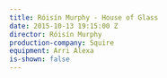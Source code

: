 ```yaml
---
title: Róisín Murphy - House of Glass
date: 2015-10-13 19:15:00 Z
director: Róisín Murphy
production-company: Squire
equipment: Arri Alexa
is-shown: false
---
```


